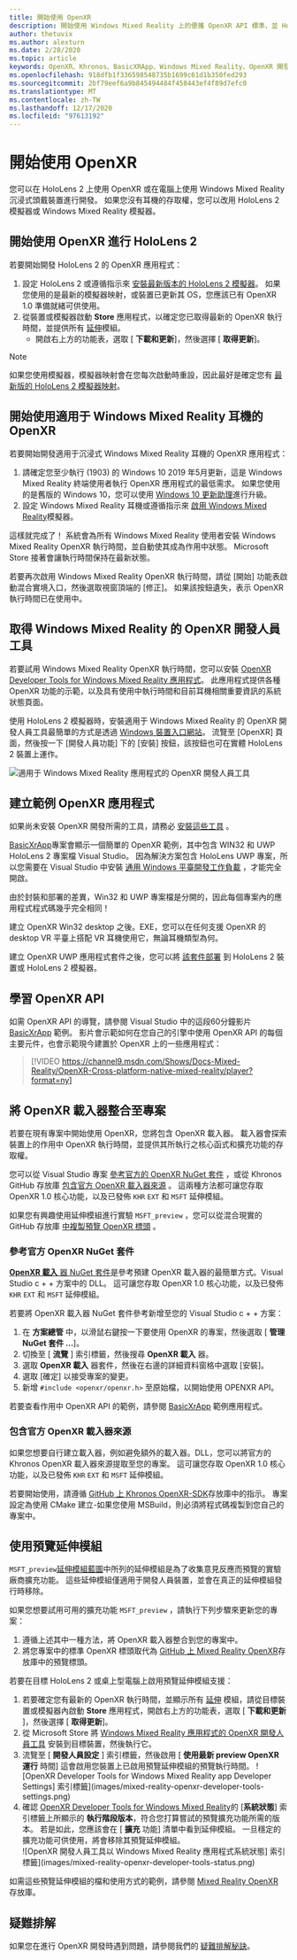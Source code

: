 ```yaml
---
title: 開始使用 OpenXR
description: 開始使用 Windows Mixed Reality 上的便攜 OpenXR API 標準，並 HoloLens 2 耳機。
author: thetuvix
ms.author: alexturn
ms.date: 2/28/2020
ms.topic: article
keywords: OpenXR、Khronos、BasicXRApp、Windows Mixed Reality、OpenXR 開發人員工具、DirectX、原生、原生應用程式、自訂引擎、中介軟體、使用者入門、101、預覽延伸模組、OpenXR 執行階段版本、系統狀態
ms.openlocfilehash: 918dfb1f336598548735b1699c61d1b350fed293
ms.sourcegitcommit: 2bf79eef6a9b845494484f458443ef4f89d7efc0
ms.translationtype: MT
ms.contentlocale: zh-TW
ms.lasthandoff: 12/17/2020
ms.locfileid: "97613192"
---
```

# <a name="getting-started-with-openxr"></a>開始使用 OpenXR

您可以在 HoloLens 2 上使用 OpenXR 或在電腦上使用 Windows Mixed Reality 沉浸式頭戴裝置進行開發。  如果您沒有耳機的存取權，您可以改用 HoloLens 2 模擬器或 Windows Mixed Reality 模擬器。

## <a name="getting-started-with-openxr-for-hololens-2"></a>開始使用 OpenXR 進行 HoloLens 2

若要開始開發 HoloLens 2 的 OpenXR 應用程式：

1. 設定 HoloLens 2 或遵循指示來 [安裝最新版本的 HoloLens 2 模擬器](../platform-capabilities-and-apis/using-the-hololens-emulator.md)。 如果您使用的是最新的模擬器映射，或裝置已更新其 OS，您應該已有 OpenXR 1.0 準備就緒可供使用。
2. 從裝置或模擬器啟動 **Store** 應用程式，以確定您已取得最新的 OpenXR 執行時間，並提供所有 [延伸](openxr.md#roadmap)模組。
    * 開啟右上方的功能表，選取 [ **下載和更新**]，然後選擇 [ **取得更新**]。  

> [!NOTE]
> 如果您使用模擬器，模擬器映射會在您每次啟動時重設，因此最好是確定您有 [最新版的 HoloLens 2 模擬器映射](../platform-capabilities-and-apis/using-the-hololens-emulator.md)。

## <a name="getting-started-with-openxr-for-windows-mixed-reality-headsets"></a>開始使用適用于 Windows Mixed Reality 耳機的 OpenXR

若要開始開發適用于沉浸式 Windows Mixed Reality 耳機的 OpenXR 應用程式：

1. 請確定您至少執行 (1903) 的 Windows 10 2019 年5月更新，這是 Windows Mixed Reality 終端使用者執行 OpenXR 應用程式的最低需求。  如果您使用的是舊版的 Windows 10，您可以使用 <a href="https://www.microsoft.com/software-download/windows10" target="_blank">Windows 10 更新助理</a>進行升級。
2. 設定 Windows Mixed Reality 耳機或遵循指示來 [啟用 Windows Mixed Reality](../platform-capabilities-and-apis/using-the-windows-mixed-reality-simulator.md)模擬器。

這樣就完成了！  系統會為所有 Windows Mixed Reality 使用者安裝 Windows Mixed Reality OpenXR 執行時間，並自動使其成為作用中狀態。  Microsoft Store 接著會讓執行時間保持在最新狀態。

若要再次啟用 Windows Mixed Reality OpenXR 執行時間，請從 [開始] 功能表啟動混合實境入口，然後選取視窗頂端的 [修正]。  如果該按鈕遺失，表示 OpenXR 執行時間已在使用中。<br>

## <a name="getting-the-openxr-developer-tools-for-windows-mixed-reality"></a>取得 Windows Mixed Reality 的 OpenXR 開發人員工具

若要試用 Windows Mixed Reality OpenXR 執行時間，您可以安裝 <a href="https://www.microsoft.com/store/productId/9n5cvvl23qbt" target="_blank">OpenXR Developer Tools for Windows Mixed Reality 應用程式</a>。  此應用程式提供各種 OpenXR 功能的示範，以及具有使用中執行時間和目前耳機相關重要資訊的系統狀態頁面。

使用 HoloLens 2 模擬器時，安裝適用于 Windows Mixed Reality 的 OpenXR 開發人員工具最簡單的方式是透過 [Windows 裝置入口網站](../platform-capabilities-and-apis/using-the-windows-device-portal.md)。 流覽至 [OpenXR] 頁面，然後按一下 [開發人員功能] 下的 [安裝] 按鈕，該按鈕也可在實體 HoloLens 2 裝置上運作。

![適用于 Windows Mixed Reality 應用程式的 OpenXR 開發人員工具](images/mixed-reality-openxr-developer-tools.png)

## <a name="building-a-sample-openxr-app"></a>建立範例 OpenXR 應用程式

如果尚未安裝 OpenXR 開發所需的工具，請務必 [安裝這些工具](../install-the-tools.md) 。

<a href="https://github.com/microsoft/OpenXR-MixedReality/tree/master/samples/BasicXrApp" target="_blank">BasicXrApp</a>專案會顯示一個簡單的 OpenXR 範例，其中包含 WIN32 和 UWP HoloLens 2 專案檔 Visual Studio。 因為解決方案包含 HoloLens UWP 專案，所以您需要在 Visual Studio 中安裝 [通用 Windows 平臺開發工作負載](../install-the-tools.md#installation-checklist) ，才能完全開啟。

由於封裝和部署的差異，Win32 和 UWP 專案檔是分開的，因此每個專案內的應用程式程式碼幾乎完全相同！

建立 OpenXR Win32 desktop 之後。EXE，您可以在任何支援 OpenXR 的 desktop VR 平臺上搭配 VR 耳機使用它，無論耳機類型為何。

建立 OpenXR UWP 應用程式套件之後，您可以將 [該套件部署](../platform-capabilities-and-apis/using-visual-studio.md) 到 HoloLens 2 裝置或 HoloLens 2 模擬器。

## <a name="learning-the-openxr-api"></a>學習 OpenXR API

如需 OpenXR API 的導覽，請參閱 Visual Studio 中的這段60分鐘影片 <a href="https://github.com/microsoft/OpenXR-MixedReality/tree/master/samples/BasicXrApp" target="_blank">BasicXrApp</a> 範例。  影片會示範如何在您自己的引擎中使用 OpenXR API 的每個主要元件，也會示範現今建置於 OpenXR 上的一些應用程式：

>[!VIDEO https://channel9.msdn.com/Shows/Docs-Mixed-Reality/OpenXR-Cross-platform-native-mixed-reality/player?format=ny]

## <a name="integrate-the-openxr-loader-into-a-project"></a>將 OpenXR 載入器整合至專案

若要在現有專案中開始使用 OpenXR，您將包含 OpenXR 載入器。  載入器會探索裝置上的作用中 OpenXR 執行時間，並提供其所執行之核心函式和擴充功能的存取權。

您可以從 Visual Studio 專案 [參考官方的 OpenXR NuGet 套件](#reference-official-openxr-nuget-package) ，或從 Khronos GitHub 存放庫 [包含官方 OpenXR 載入器來源](#include-official-openxr-loader-source) 。  這兩種方法都可讓您存取 OpenXR 1.0 核心功能，以及已發佈 `KHR` `EXT` 和 `MSFT` 延伸模組。

如果您有興趣使用延伸模組進行實驗 `MSFT_preview` ，您可以從混合現實的 GitHub 存放庫 [中複製預覽 OpenXR 標頭](#using-preview-extensions) 。

### <a name="reference-official-openxr-nuget-package"></a>參考官方 OpenXR NuGet 套件

<a href="https://www.nuget.org/packages/OpenXR.Loader/" target="_blank"> **OpenXR 載入** 器 NuGet 套件</a>是參考預建 OpenXR 載入器的最簡單方式。Visual Studio c + + 方案中的 DLL。  這可讓您存取 OpenXR 1.0 核心功能，以及已發佈 `KHR` `EXT` 和 `MSFT` 延伸模組。

若要將 OpenXR 載入器 NuGet 套件參考新增至您的 Visual Studio c + + 方案：
1. 在 **方案總管** 中，以滑鼠右鍵按一下要使用 OpenXR 的專案，然後選取 [ **管理 NuGet 套件 ...**]。
2. 切換至 [ **流覽** ] 索引標籤，然後搜尋 **OpenXR 載入** 器。
3. 選取 **OpenXR 載入** 器套件，然後在右邊的詳細資料窗格中選取 [安裝]。
4. 選取 [確定] 以接受專案的變更。
5. 新增 `#include <openxr/openxr.h>` 至原始檔，以開始使用 OPENXR API。

若要查看作用中 OpenXR API 的範例，請參閱 <a href="https://github.com/microsoft/OpenXR-MixedReality/tree/master/samples/BasicXrApp" target="_blank">BasicXrApp</a> 範例應用程式。

### <a name="include-official-openxr-loader-source"></a>包含官方 OpenXR 載入器來源

如果您想要自行建立載入器，例如避免額外的載入器。DLL，您可以將官方的 Khronos OpenXR 載入器來源提取至您的專案。  這可讓您存取 OpenXR 1.0 核心功能，以及已發佈 `KHR` `EXT` 和 `MSFT` 延伸模組。

若要開始使用，請遵循 <a href="https://github.com/KhronosGroup/OpenXR-SDK" target="_blank">GitHub 上 Khronos OpenXR-SDK</a>存放庫中的指示。  專案設定為使用 CMake 建立-如果您使用 MSBuild，則必須將程式碼複製到您自己的專案中。

## <a name="using-preview-extensions"></a>使用預覽延伸模組

`MSFT_preview`[延伸模組藍圖](openxr.md#roadmap)中所列的延伸模組是為了收集意見反應而預覽的實驗廠商擴充功能。  這些延伸模組僅適用于開發人員裝置，並會在真正的延伸模組發行時移除。

如果您想要試用可用的擴充功能 `MSFT_preview` ，請執行下列步驟來更新您的專案：
1. 遵循上述其中一種方法，將 OpenXR 載入器整合到您的專案中。
2. 將您專案中的標準 OpenXR 標頭取代為 <a href="https://github.com/microsoft/OpenXR-MixedReality/tree/master/openxr_preview/include/openxr" target="_blank">GitHub 上 Mixed Reality OpenXR</a>存放庫中的預覽標頭。

若要在目標 HoloLens 2 或桌上型電腦上啟用預覽延伸模組支援：
  1. 若要確定您有最新的 OpenXR 執行時間，並顯示所有 [延伸](openxr.md#roadmap) 模組，請從目標裝置或模擬器內啟動 **Store** 應用程式，開啟右上方的功能表，選取 [ **下載和更新** ]，然後選擇 [ **取得更新**]。
  2. 從 Microsoft Store 將 <a href="https://www.microsoft.com/store/productId/9n5cvvl23qbt" target="_blank">Windows Mixed Reality 應用程式的 OpenXR 開發人員工具</a> 安裝到目標裝置，然後執行它。
  3. 流覽至 [ **開發人員設定** ] 索引標籤，然後啟用 [ **使用最新 preview OpenXR 運行** 時間]  這會啟用您裝置上已啟用預覽延伸模組的預覽執行時間。
     ![OpenXR Developer Tools for Windows Mixed Reality app Developer Settings] 索引標籤](images/mixed-reality-openxr-developer-tools-settings.png)
  4. 確認 [OpenXR Developer Tools for Windows Mixed Reality](openxr-getting-started.md#getting-the-openxr-developer-tools-for-windows-mixed-reality)的 [**系統狀態**] 索引標籤上所顯示的 **執行階段版本**，符合您打算嘗試的預覽擴充功能所需的版本。  若是如此，您應該會在 [ **擴充** 功能] 清單中看到延伸模組。  一旦穩定的擴充功能可供使用，將會移除其預覽延伸模組。<br />
     ![OpenXR 開發人員工具以 Windows Mixed Reality 應用程式系統狀態] 索引標籤](images/mixed-reality-openxr-developer-tools-status.png)

如需這些預覽延伸模組的檔和使用方式的範例，請參閱 <a href="https://github.com/microsoft/OpenXR-MixedReality#openxr-preview-extensions" target="_blank">Mixed Reality OpenXR</a> 存放庫。

## <a name="troubleshooting"></a>疑難排解

如果您在進行 OpenXR 開發時遇到問題，請參閱我們的 [疑難排解秘訣](openxr-troubleshooting.md)。